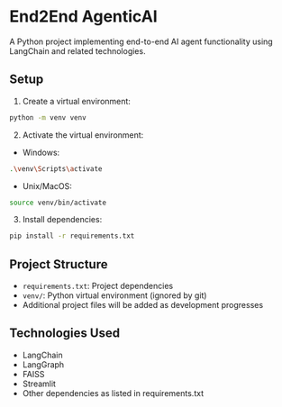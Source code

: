 # End2End AgenticAI

A Python project implementing end-to-end AI agent functionality using LangChain and related technologies.

## Setup

1. Create a virtual environment:
```bash
python -m venv venv
```

2. Activate the virtual environment:
- Windows:
```bash
.\venv\Scripts\activate
```
- Unix/MacOS:
```bash
source venv/bin/activate
```

3. Install dependencies:
```bash
pip install -r requirements.txt
```

## Project Structure

- `requirements.txt`: Project dependencies
- `venv/`: Python virtual environment (ignored by git)
- Additional project files will be added as development progresses

## Technologies Used

- LangChain
- LangGraph
- FAISS
- Streamlit
- Other dependencies as listed in requirements.txt
